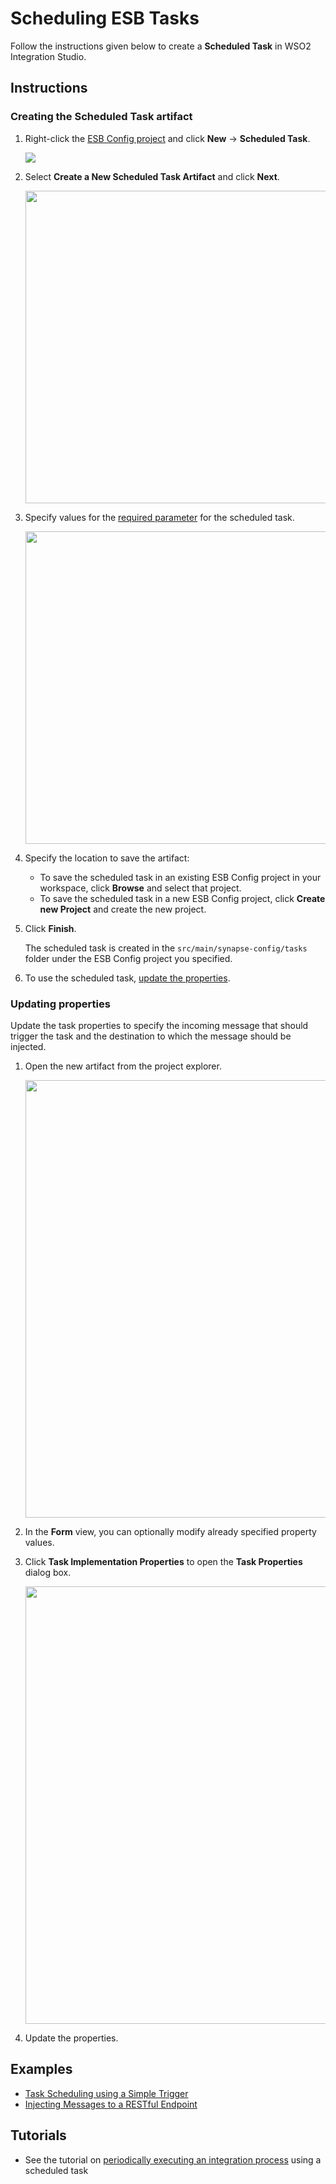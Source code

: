 # Scheduling ESB Tasks

Follow the instructions given below to create a **Scheduled Task** in WSO2 Integration Studio.

## Instructions

### Creating the Scheduled Task artifact

1.  Right-click the [ESB Config project](../../creating-projects/#esb-config-project) and click **New** → **Scheduled Task**.  

    <img src="{{base_path}}/assets/img/integrate/create_artifacts/scheduled_task/select-scheduled-task.png">

2.  Select **Create a New Scheduled Task Artifact** and click **Next**.

    <img src="{{base_path}}/assets/img/integrate/create_artifacts/scheduled_task/new-task-wizard-1.png" width="500">

3.  Specify values for the [required parameter](../../references/synapse-properties/scheduled-task-properties.md) for the scheduled task.

    <img src="{{base_path}}/assets/img/integrate/create_artifacts/scheduled_task/new-task-wizard-2.png" width="500">

4.   Specify the location to save the artifact:

  	 -   To save the scheduled task in an existing ESB Config project in your workspace, click **Browse** and select that project.
  	 -   To save the scheduled task in a new ESB Config project, click **Create new Project** and create the new project.

5.  Click **Finish**. 

    The scheduled task is created in the `src/main/synapse-config/tasks` folder under the ESB Config project you specified.

6.  To use the scheduled task, [update the properties](#updating-properties).

### Updating properties

Update the task properties to specify the incoming message that should trigger the task and the destination to which the message should be injected.

1.  Open the new artifact from the project explorer.

    <img src="{{base_path}}/assets/img/integrate/create_artifacts/scheduled_task/scheduled-task-form-view.png" width="700">

2.  In the **Form** view, you can optionally modify already specified property values.
3.  Click **Task Implementation Properties** to open the **Task Properties** dialog box.

    <img src="{{base_path}}/assets/img/integrate/create_artifacts/scheduled_task/scheduled-task-properties.png" width="700">

4.  Update the properties.

## Examples

-   [Task Scheduling using a Simple Trigger](../../../use-cases/examples/scheduled-tasks/task-scheduling-simple-trigger)
-   [Injecting Messages to a RESTful Endpoint](../../../use-cases/examples/scheduled-tasks/injecting-messages-to-rest-endpoint)

## Tutorials

-   See the tutorial on [periodically executing an integration process](../../../use-cases/tutorials/using-scheduled-tasks) using a scheduled task
